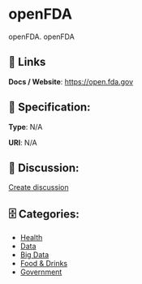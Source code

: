 # openFDA


openFDA. openFDA

##  🔗 Links
**Docs / Website**: https://open.fda.gov

## 🧬 Specification:
**Type**: N/A

**URI**: N/A

## 💬 Discussion:
[Create discussion](https://github.com/apis-list/apis-list/discussions/new)

## 🗄️ Categories:
- [Health](https://github.com/apis-list/apis-list#health)
- [Data](https://github.com/apis-list/apis-list#data)
- [Big Data](https://github.com/apis-list/apis-list#big-data)
- [Food & Drinks](https://github.com/apis-list/apis-list#food--drinks)
- [Government](https://github.com/apis-list/apis-list#government)



